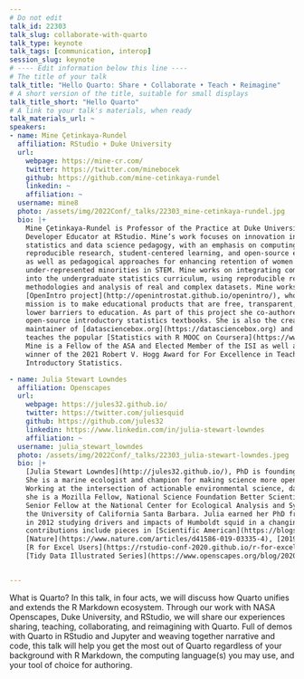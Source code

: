 ```yaml
---
# Do not edit
talk_id: 22303
talk_slug: collaborate-with-quarto
talk_type: keynote
talk_tags: [communication, interop]
session_slug: keynote
# ---- Edit information below this line ----
# The title of your talk
talk_title: "Hello Quarto: Share • Collaborate • Teach • Reimagine"
# A short version of the title, suitable for small displays
talk_title_short: "Hello Quarto"
# A link to your talk's materials, when ready
talk_materials_url: ~
speakers:
- name: Mine Çetinkaya-Rundel
  affiliation: RStudio + Duke University
  url:
    webpage: https://mine-cr.com/
    twitter: https://twitter.com/minebocek
    github: https://github.com/mine-cetinkaya-rundel
    linkedin: ~
    affiliation: ~
  username: mine8
  photo: /assets/img/2022Conf/_talks/22303_mine-cetinkaya-rundel.jpg
  bio: |+
    Mine Çetinkaya-Rundel is Professor of the Practice at Duke University and
    Developer Educator at RStudio. Mine’s work focuses on innovation in
    statistics and data science pedagogy, with an emphasis on computing,
    reproducible research, student-centered learning, and open-source education
    as well as pedagogical approaches for enhancing retention of women and
    under-represented minorities in STEM. Mine works on integrating computation
    into the undergraduate statistics curriculum, using reproducible research
    methodologies and analysis of real and complex datasets. Mine works on the
    [OpenIntro project](http://openintrostat.github.io/openintro/), whose
    mission is to make educational products that are free, transparent, and
    lower barriers to education. As part of this project she co-authored four
    open-source introductory statistics textbooks. She is also the creator and
    maintainer of [datasciencebox.org](https://datasciencebox.org) and she
    teaches the popular [Statistics with R MOOC on Coursera](https://www.coursera.org/specializations/statistics).
    Mine is a Fellow of the ASA and Elected Member of the ISI as well as the
    winner of the 2021 Robert V. Hogg Award for For Excellence in Teaching
    Introductory Statistics.

- name: Julia Stewart Lowndes
  affiliation: Openscapes
  url:
    webpage: https://jules32.github.io/
    twitter: https://twitter.com/juliesquid
    github: https://github.com/jules32
    linkedin: https://www.linkedin.com/in/julia-stewart-lowndes
    affiliation: ~
  username: julia_stewart_lowndes
  photo: /assets/img/2022Conf/_talks/22303_julia-stewart-lowndes.jpeg
  bio: |+
    [Julia Stewart Lowndes](http://jules32.github.io/), PhD is founding director of [Openscapes](https://openscapes.org). 
    She is a marine ecologist and champion for making science more open, efficient, inclusive, and kind. 
    Working at the intersection of actionable environmental science, data science, and open science, 
    she is a Mozilla Fellow, National Science Foundation Better Scientific Software Fellow, and 
    Senior Fellow at the National Center for Ecological Analysis and Synthesis (NCEAS) at 
    the University of California Santa Barbara. Julia earned her PhD from Stanford University 
    in 2012 studying drivers and impacts of Humboldt squid in a changing climate. Recent open science/R 
    contributions include pieces in [Scientific American](https://blogs.scientificamerican.com/observations/open-software-means-kinder-science), 
    [Nature](https://www.nature.com/articles/d41586-019-03335-4), [2019 useR! Conference](https://www.openscapes.org/blog/2019/08/22/user-keynote/),
    [R for Excel Users](https://rstudio-conf-2020.github.io/r-for-excel/), and the 
    [Tidy Data Illustrated Series](https://www.openscapes.org/blog/2020/10/12/tidy-data/).


---
```


<!-- ABSTRACT ----
Please write abstract below. You may use simple markdown (links, code style, bold, italics)
-->

What is Quarto? In this talk, in four acts, we will discuss how Quarto unifies and extends the R Markdown ecosystem. Through our work with NASA Openscapes, Duke University, and RStudio, we will share our experiences sharing, teaching, collaborating, and reimagining with Quarto. Full of demos with Quarto in RStudio and Jupyter and weaving together narrative and code, this talk will help you get the most out of Quarto regardless of your background with R Markdown, the computing language(s) you may use, and your tool of choice for authoring.
